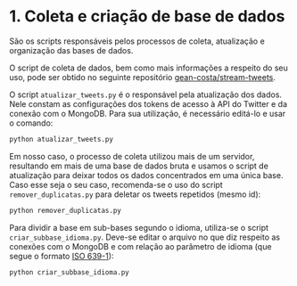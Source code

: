 # 1. Coleta e criação de base de dados

São os scripts responsáveis pelos processos de coleta, atualização e organização das bases de dados.

O script de coleta de dados, bem como mais informações a respeito do seu uso, pode ser obtido no seguinte repositório [gean-costa/stream-tweets](https://github.com/gean-costa/stream-tweets).

O script `atualizar_tweets.py` é o responsável pela atualização dos dados. Nele constam as configurações dos tokens de acesso à API do Twitter e da conexão com o MongoDB. Para sua utilização, é necessário editá-lo e usar o comando:

```python
python atualizar_tweets.py
```

Em nosso caso, o processo de coleta utilizou mais de um servidor, resultando em mais de uma base de dados bruta e usamos o script de atualização para deixar todos os dados concentrados em uma única base. Caso esse seja o seu caso, recomenda-se o uso do script `remover_duplicatas.py` para deletar os tweets repetidos (mesmo id):

```python
python remover_duplicatas.py
```

Para dividir a base em sub-bases segundo o idioma, utiliza-se o script `criar_subbase_idioma.py`. Deve-se editar o arquivo no que diz respeito as conexões com o MongoDB e com relação ao parâmetro de idioma (que segue o formato [ISO 639-1](https://pt.wikipedia.org/wiki/ISO_639)):

```python
python criar_subbase_idioma.py
```
